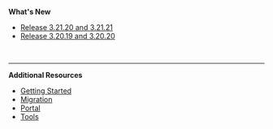 **What's New**
- [Release 3.21.20 and 3.21.21](3-21-20-and-3-21-21)
- [Release 3.20.19 and 3.20.20](3-20-19-and-3-20-20)

&nbsp;

---
**Additional Resources**
  - [Getting Started](https://docs.developer.tech.gov.sg/docs/ship-hats-getting-started/#/)
  - [Migration](https://docs.developer.tech.gov.sg/docs/ship-hats-migration/)  
  - [Portal](https://docs.developer.tech.gov.sg/docs/ship-hats-portal/ship-hats-portal-overview) 
  - [Tools](https://docs.developer.tech.gov.sg/docs/ship-hats-tools/tools-overview) 


<!-- READ ME Please
1. Copy the template-file.md for each new release. Do not update the template file. pls take a copy and use it.  
2. Rename it as per release.  
3. Make sure that new release is added at the top to maintain latest release on top.
4. Maintain consistency with earlier released doc/file in terms of naming convention as well as writing style.

- [Release 3.22.21 and 3.22.22](3-22-21-and-3-22-22)

-->  